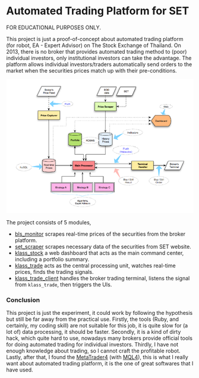 # Automated Trading Platform for SET

FOR EDUCATIONAL PURPOSES ONLY.

This project is just a proof-of-concept about automated trading platform (for robot, EA - Expert Advisor) on The Stock Exchange of Thailand. On 2013, there is no broker that provides automated trading method to (poor) individual investors, only institutional investors can take the advantage. The platform allows individual investors/traders automatically send orders to the market when the securities prices match up with their pre-conditions.

![Automated Trading Platform](./trading-platform.png "Automated Trading Platform")

The project consists of 5 modules,

* [bls_monitor](https://github.com/tonkla/trading-platform/tree/master/bls_monitor) scrapes real-time prices of the securities from the broker platform.
* [set_scraper](https://github.com/tonkla/trading-platform/tree/master/set_scraper) scrapes necessary data of the securities from SET website.
* [klass_stock](https://github.com/tonkla/trading-platform/tree/master/klass_stock) a web dashboard that acts as the main command center, including a portfolio summary.
* [klass_trade](https://github.com/tonkla/trading-platform/tree/master/klass_stock/lib) acts as the central processing unit, watches real-time prices, finds the trading signals.
* [klass_trade_client](https://github.com/tonkla/trading-platform/tree/master/klass_trade_client) handles the broker trading terminal, listens the signal from `klass_trade`, then triggers the UIs.

### Conclusion

This project is just the experiment, it could work by following the hypothesis but still be far away from the practical use. Firstly, the tools (Ruby, and certainly, my coding skill) are not suitable for this job, it is quite slow for (a lot of) data processing, it should be faster. Secondly, it is a kind of dirty hack, which quite hard to use, nowadays many brokers provide official tools for doing automated trading for individual investors. Thirdly, I have not enough knowledge about trading, so I cannot craft the profitable robot. Lastly, after that, I found the [MetaTrader4](https://www.metatrader4.com/en) (with [MQL4](https://docs.mql4.com/)), this is what I really want about automated trading platform, it is the one of great softwares that I have used.

